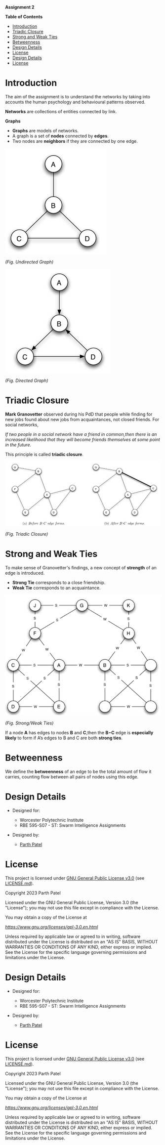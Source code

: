 **Assignment 2**

**Table of Contents**

<!-- TOC -->

- [Introduction](#introduction)
- [Triadic Closure](#triadic-closure)
- [Strong and Weak Ties](#strong-and-weak-ties)
- [Betweenness](#betweenness)
- [Design Details](#design-details)
- [License](#license)
- [Design Details](#design-details)
- [License](#license)

<!-- /TOC -->

# Introduction

The aim of the assignment is to understand the networks by taking into accounts the human psychology and behavioural patterns observed.

**Networks** are collections of entities connected by link.

**Graphs**

- **Graphs** are models of networks.
- A graph is a set of **nodes** connected by **edges**.
- Two nodes are **neighbors** if they are connected by one edge.

![Undirected Graph](./Images/Undirected%20Graph.png)

*(Fig. Undirected Graph)*

![Directed Graph](./Images/Directed%20Graph.png)

*(Fig. Directed Graph)*

# Triadic Closure

**Mark Granovetter** observed during his PdD that people while finding for new jobs found about new jobs from acquaintances, not closed friends. For social networks,

*If two people in a social network have a friend in common,then there is an increased likelihood that they will become friends themselves at some point in the future.*

This principle is called **triadic closure**.

![Triadic Closure](./Images/Triadic%20Closure.png)

*(Fig. Triadic Closure)*

# Strong and Weak Ties

To make sense of Granovetter's findings, a new concept of **strength** of an edge is introduced.

- **Strong Tie** corresponds to a close friendship.
- **Weak Tie** corresponds to an acquaintance.

![Strong Weak Ties](./Images/Strong%20Weak%20Tie.png)

*(Fig. Strong/Weak Ties)*

If a node **A** has edges to nodes **B** and **C**,then the **B−C** edge is **especially likely** to form if A’s edges to B and C are both **strong ties**.

# Betweenness

We define the  **betweenness** of an edge to be the total amount of flow it carries, counting flow between all pairs of nodes using this edge.


# Design Details

- Designed for:

  - Worcester Polytechnic Institute
  - RBE 595-S07 - ST: Swarm Intelligence Assignments
- Designed by:

  - [Parth Patel](mailto:parth.pmech@gmail.com)

# License

This project is licensed under [GNU General Public License v3.0](https://www.gnu.org/licenses/gpl-3.0.en.html) (see [LICENSE.md](LICENSE.md)).

Copyright 2023 Parth Patel

Licensed under the GNU General Public License, Version 3.0 (the "License"); you may not use this file except in compliance with the License.

You may obtain a copy of the License at

_https://www.gnu.org/licenses/gpl-3.0.en.html_

Unless required by applicable law or agreed to in writing, software distributed under the License is distributed on an "AS IS" BASIS, WITHOUT WARRANTIES OR CONDITIONS OF ANY KIND, either express or implied. See the License for the specific language governing permissions and limitations under the License.

# Design Details

- Designed for:

  - Worcester Polytechnic Institute
  - RBE 595-S07 - ST: Swarm Intelligence Assignments
- Designed by:

  - [Parth Patel](mailto:parth.pmech@gmail.com)

# License

This project is licensed under [GNU General Public License v3.0](https://www.gnu.org/licenses/gpl-3.0.en.html) (see [LICENSE.md](LICENSE.md)).

Copyright 2023 Parth Patel

Licensed under the GNU General Public License, Version 3.0 (the "License"); you may not use this file except in compliance with the License.

You may obtain a copy of the License at

_https://www.gnu.org/licenses/gpl-3.0.en.html_

Unless required by applicable law or agreed to in writing, software distributed under the License is distributed on an "AS IS" BASIS, WITHOUT WARRANTIES OR CONDITIONS OF ANY KIND, either express or implied. See the License for the specific language governing permissions and limitations under the License.
